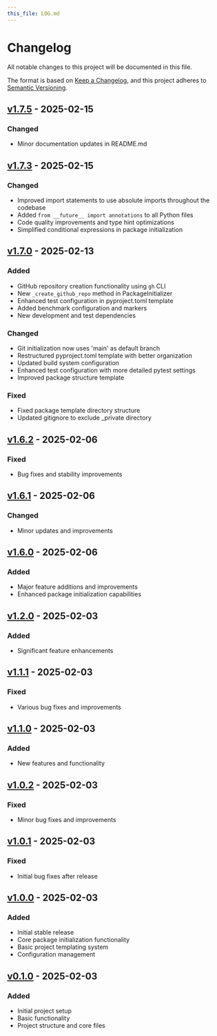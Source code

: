 ```yaml
---
this_file: LOG.md
---
```




# Changelog

All notable changes to this project will be documented in this file.

The format is based on [Keep a Changelog](https://keepachangelog.com/en/1.0.0/),
and this project adheres to [Semantic Versioning](https://semver.org/spec/v2.0.0.html).

## [v1.7.5] - 2025-02-15

### Changed

- Minor documentation updates in README.md

## [v1.7.3] - 2025-02-15

### Changed

- Improved import statements to use absolute imports throughout the codebase
- Added `from __future__ import annotations` to all Python files
- Code quality improvements and type hint optimizations
- Simplified conditional expressions in package initialization

## [v1.7.0] - 2025-02-13

### Added

- GitHub repository creation functionality using `gh` CLI
- New `_create_github_repo` method in PackageInitializer
- Enhanced test configuration in pyproject.toml template
- Added benchmark configuration and markers
- New development and test dependencies

### Changed

- Git initialization now uses 'main' as default branch
- Restructured pyproject.toml template with better organization
- Updated build system configuration
- Enhanced test configuration with more detailed pytest settings
- Improved package structure template

### Fixed

- Fixed package template directory structure
- Updated gitignore to exclude _private directory

## [v1.6.2] - 2025-02-06

### Fixed

- Bug fixes and stability improvements

## [v1.6.1] - 2025-02-06

### Changed

- Minor updates and improvements

## [v1.6.0] - 2025-02-06

### Added

- Major feature additions and improvements
- Enhanced package initialization capabilities

## [v1.2.0] - 2025-02-03

### Added

- Significant feature enhancements

## [v1.1.1] - 2025-02-03

### Fixed

- Various bug fixes and improvements

## [v1.1.0] - 2025-02-03

### Added

- New features and functionality

## [v1.0.2] - 2025-02-03

### Fixed

- Minor bug fixes and improvements

## [v1.0.1] - 2025-02-03

### Fixed

- Initial bug fixes after release

## [v1.0.0] - 2025-02-03

### Added

- Initial stable release
- Core package initialization functionality
- Basic project templating system
- Configuration management

## [v0.1.0] - 2025-02-03

### Added

- Initial project setup
- Basic functionality
- Project structure and core files

[v1.7.5]: https://github.com/twardoch/twat-hatch/compare/v1.7.3...v1.7.5
[v1.7.3]: https://github.com/twardoch/twat-hatch/compare/v1.7.0...v1.7.3
[v1.7.0]: https://github.com/twardoch/twat-hatch/compare/v1.6.2...v1.7.0
[v1.6.2]: https://github.com/twardoch/twat-hatch/compare/v1.6.1...v1.6.2
[v1.6.1]: https://github.com/twardoch/twat-hatch/compare/v1.6.0...v1.6.1
[v1.6.0]: https://github.com/twardoch/twat-hatch/compare/v1.2.0...v1.6.0
[v1.2.0]: https://github.com/twardoch/twat-hatch/compare/v1.1.1...v1.2.0
[v1.1.1]: https://github.com/twardoch/twat-hatch/compare/v1.1.0...v1.1.1
[v1.1.0]: https://github.com/twardoch/twat-hatch/compare/v1.0.2...v1.1.0
[v1.0.2]: https://github.com/twardoch/twat-hatch/compare/v1.0.1...v1.0.2
[v1.0.1]: https://github.com/twardoch/twat-hatch/compare/v1.0.0...v1.0.1
[v1.0.0]: https://github.com/twardoch/twat-hatch/compare/v0.1.0...v1.0.0
[v0.1.0]: https://github.com/twardoch/twat-hatch/releases/tag/v0.1.0 
